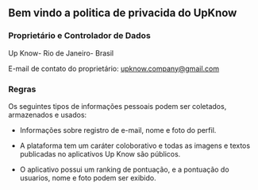 ## Bem vindo a politica de privacida do UpKnow

### Proprietário e Controlador de Dados
Up Know- Rio de Janeiro- Brasil

E-mail de contato do proprietário: upknow.company@gmail.com

### Regras

Os seguintes tipos de informações pessoais podem ser coletados, armazenados e usados:

- Informações sobre registro de e-mail, nome e foto do perfil.

- A plataforma tem um caráter coloborativo e todas as imagens e textos publicadas no aplicativos Up Know são públicos.

- O aplicativo possui um ranking de pontuação, e a pontuação do usuarios, nome e foto podem ser exibido.
